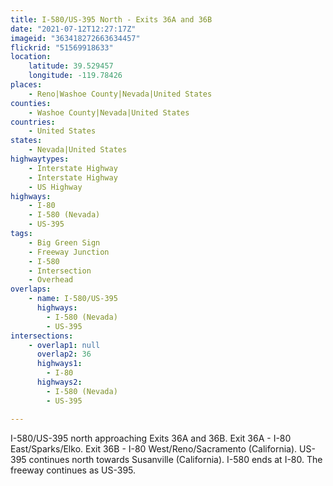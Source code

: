 ```yaml
---
title: I-580/US-395 North - Exits 36A and 36B
date: "2021-07-12T12:27:17Z"
imageid: "363418272663634457"
flickrid: "51569918633"
location:
    latitude: 39.529457
    longitude: -119.78426
places:
    - Reno|Washoe County|Nevada|United States
counties:
    - Washoe County|Nevada|United States
countries:
    - United States
states:
    - Nevada|United States
highwaytypes:
    - Interstate Highway
    - Interstate Highway
    - US Highway
highways:
    - I-80
    - I-580 (Nevada)
    - US-395
tags:
    - Big Green Sign
    - Freeway Junction
    - I-580
    - Intersection
    - Overhead
overlaps:
    - name: I-580/US-395
      highways:
        - I-580 (Nevada)
        - US-395
intersections:
    - overlap1: null
      overlap2: 36
      highways1:
        - I-80
      highways2:
        - I-580 (Nevada)
        - US-395

---
```

I-580/US-395 north approaching Exits 36A and 36B.  Exit 36A - I-80 East/Sparks/Elko.  Exit 36B - I-80 West/Reno/Sacramento (California).  US-395 continues north towards Susanville (California).  I-580 ends at I-80.  The freeway continues as US-395.